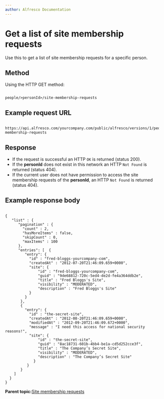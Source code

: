 ```yaml
---
author: Alfresco Documentation
---
```


# Get a list of site membership requests

Use this to get a list of site membership requests for a specific person.

## Method

Using the HTTP GET method:

```

people/>personId>/site-membership-requests
```

## Example request URL

```

https://api.alfresco.com/yourcompany.com/public/alfresco/versions/1/people/fred.bloggs@yourcompany.com/site-membership-requests
```

## Response

-   If the request is successful an HTTP `OK` is returned \(status 200\).
-   If the **personId** does not exist in this network an HTTP `Not Found` is returned \(status 404\).
-   If the current user does not have permission to access the site membership requests of the **personId**, an HTTP `Not Found` is returned \(status 404\).

## Example response body

```

{
   "list" : {
      "pagination" : {
        "count" : 2,
        "hasMoreItems" : false,
        "skipCount" : 0,
        "maxItems" : 100
      },
      "entries": [  {
         "entry": {                                
           "id" : "fred-bloggs-yourcompany-com",
           "createdAt" : "2012-07-20T21:46:09.659+0000",
           "site": {
               "id" : "fred-bloggs-yourcompany-com",
               "guid" : "9de68812-720c-5ed4-de2d-fe4a364ddb2e",
               "title" : "Fred Bloggs's Site",
               "visibility" : "MODERATED",
               "description" : "Fred Bloggs's Site"
           }
         }                                                                    
       },  
       {                                            
         "entry": {                                
           "id" : "the-secret-site",
           "createdAt" : "2012-08-20T21:46:09.659+0000",
           "modifiedAt" : "2012-09-20T21:46:09.672+0000",
           "message" : "I need this access for national security reasons!",
           "site": {
               "id" : "the-secret-site",
               "guid" : "8ac18731-601b-4bb4-be1a-cd5d252cce3f",
               "title" : "The Company’s Secret Site",
               "visibility" : "MODERATED",
               "description" : "The Company’s Secret Site"
             }
          }                                                                    
       }                                                          
    ]
  }    
}  
```

**Parent topic:**[Site membership requests](../../../pra/1/concepts/pra-sitereq.md)


